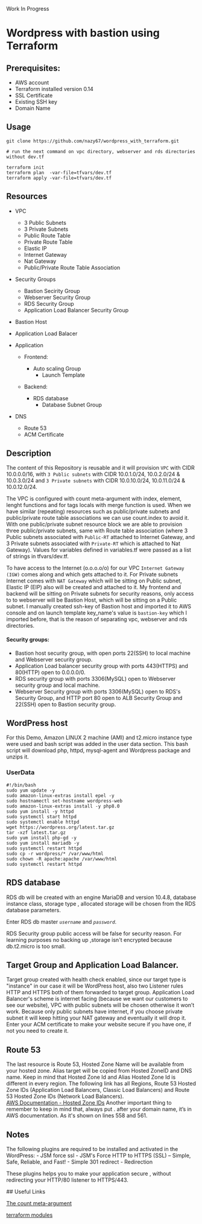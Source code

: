 Work In Progress
# Wordpress with bastion using Terraform

## Prerequisites:

   - AWS account
   - Terraform installed version 0.14
   - SSL Certificate
   - Existing SSH key
   - Domain Name

## Usage

```
git clone https://github.com/nazy67/wordpress_with_terraform.git

# run the next command on vpc directory, webserver and rds directories without dev.tf

terraform init
terraform plan  -var-file=tfvars/dev.tf
terraform apply -var-file=tfvars/dev.tf
```

## Resources

- VPC

  - 3 Public Subnets
  - 3 Private Subnets
  - Public Route Table
  - Private Route Table
  - Elastic IP
  - Internet Gateway
  - Nat Gateway
  - Public/Private Route Table Association

- Security Groups

  - Bastion Secirity Group
  - Webserver Security Group 
  - RDS Security Group
  - Application Load Balancer Security Group

- Bastion Host

- Application Load Balacer

- Application

  - Frontend:
    - Auto scaling Group
      - Launch Template
  
  - Backend:
    - RDS database
      - Database Subnet Group

- DNS
  - Route 53
  - ACM Certificate

## Description

The content of this Repository is reusable and it will provision `VPC` with CIDR 10.0.0.0/16, with  `3 Public subnets` with CIDR 10.0.1.0/24, 10.0.2.0/24 & 10.0.3.0/24 and `3 Private subnets` with CIDR 10.0.10.0/24, 10.0.11.0/24 & 10.0.12.0/24. 

The VPC is configured with count meta-argument with index, element, lenght functions and for tags locals with merge function is used. When we have similar (repeating) resources such as public/private subnets and public/private route table associations we can use count.index to avoid it. With one public/private subnet resource block we are able to provision three public/private subnets, same with Route table association (where 3 Public subnets associated with `Public-RT` attached to Internet Gateway, and 3 Private subnets associated with `Private-RT` which is attached to Nat Gateway). Values for variables defined in variables.tf were passed as a list of strings in tfvars/dev.tf.

To have access to the Internet (o.o.o.o/o) for our VPC `Internet Gateway (IGW)` comes along and which gets attached to it. For Private subnets Internet comes with `NAT Gateway` which will be sitting on Public subnet, Elastic IP (EIP) also will be created and attached to it. My frontend and backend will be sitting on Private subnets for security reasons, only access to to webserver will be Bastion Host, which will be sitting on a Public subnet. I manually created ssh-key of Bastion host and imported it to AWS console and on launch template key_name's value is  `bastion-key` which I imported before, that is the reason of separating vpc, webserver and rds directories.  

#### Security groups:

  - Bastion host security group, with open ports 22(SSH) to local machine and Webserver security group.
  - Application Load balancer security group with ports 443(HTTPS) and 80(HTTP) open to 0.0.0.0/0.
  - RDS security group with ports 3306(MySQL) open to Webserver security group and local machine. 
  - Webserver Security group with ports 3306(MySQL) open to RDS's Security Group, and HTTP port 80 open to ALB Security Group and 22(SSH) open to Bastion security group.

## WordPress host

For this Demo, Amazon LINUX 2 machine (AMI) and t2.micro instance type were used and bash script was added in the user data section. This bash script will download php, httpd, mysql-agent and Wordpress package and unzips it.  

### UserData
```
#!/bin/bash
sudo yum update -y
sudo amazon-linux-extras install epel -y
sudo hostnamectl set-hostname wordpress-web
sudo amazon-linux-extras install -y php8.0
sudo yum install -y httpd 
sudo systemctl start httpd
sudo systemctl enable httpd
wget https://wordpress.org/latest.tar.gz
tar -xzf latest.tar.gz
sudo yum install php-gd -y
sudo yum install mariadb -y
sudo systemctl restart httpd
sudo cp -r wordpress/* /var/www/html
sudo chown -R apache:apache /var/www/html
sudo systemctl restart httpd  
```

## RDS database    
<p>
RDS db will be created with an engine MariaDB and version 10.4.8, database instance class, storage type , allocated storage will be chosen from the RDS database parameters. 

Enter RDS db master _```username```_ and _```password```_.

RDS Security group public access will be false for security reason. For learning purposes no backing up ,storage isn't encrypted because db.t2.micro is too small.  

## Target Group and Application Load Balancer. 

Target group created with health check enabled, since our target type is "instance" in our case it will be WordPress host, also two Listener rules HTTP and HTTPS both of them forwarded to target group. Application Load Balancer's scheme is internet facing (because we want our customers to see our website), VPC with public subnets  will be chosen otherwise it won’t work. Because only public subnets have internet, if you choose private subnet it will keep hitting your NAT gateway and eventually it will drop it. Enter your ACM certificate to make your website secure if you have one, if not you need to create it. 

## Route 53

The last resource is Route 53, Hosted Zone Name will be available from your hosted zone. Alias target will be copied from  Hosted ZoneID and DNS name. Keep in mind that Hosted Zone Id and Alias Hosted Zone Id is different in every region. The following link has all Regions, Route 53 Hosted Zone IDs (Application Load Balancers, Classic Load Balancers) and Route 53 Hosted Zone IDs (Network Load Balancers).  
[AWS Documentation - Hosted Zone IDs](https://docs.aws.amazon.com/general/latest/gr/elb.html)
Another important thing to remember to keep in mind that, always put . after your domain name, it’s in AWS  documentation. As it's shown on lines 558 and 561.

## Notes 
<p>
The following  plugins are required to be installed and activated in the WordPress: 
- JSM force ssl
  - JSM's Force HTTP to HTTPS (SSL) – Simple, Safe, Reliable, and Fast!
- Simple 301 redirect 
  - Redirection

These plugins helps you to make your application secure , without redirecting  your HTTP/80 listener to HTTPS/443.
</p>
## Useful Links

[The count meta-argument](https://www.terraform.io/docs/language/meta-arguments/count.html)

[terraform modules](https://registry.terraform.io/modules/erkinsinc/wordpress/aws/latest?tab=resources)
